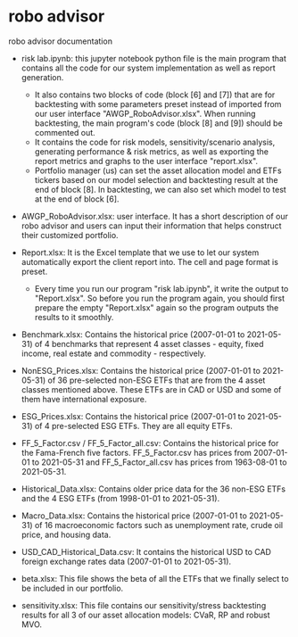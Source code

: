 # robo advisor
robo advisor documentation

- risk lab.ipynb: this jupyter notebook python file is the main program that contains all the code for our system implementation as well as report generation. 
  * It also contains two blocks of code (block [6] and [7]) that are for backtesting with some parameters preset instead of imported from our user interface "AWGP_RoboAdvisor.xlsx". When running backtesting, the main program's code (block [8] and [9]) should be commented out. 
  * It contains the code for risk models, sensitivity/scenario analysis, generating performance & risk metrics, as well as exporting the report metrics and graphs to the user interface "report.xlsx".
  * Portfolio manager (us) can set the asset allocation model and ETFs tickers based on our model selection and backtesting result at the end of block [8]. In backtesting, we can also set which model to test at the end of block [6].

- AWGP_RoboAdvisor.xlsx: user interface. It has a short description of our robo advisor and users can input their information that helps construct their customized portfolio.

- Report.xlsx: It is the Excel template that we use to let our system automatically export the client report into. The cell and page format is preset.
  * Every time you run our program "risk lab.ipynb", it write the output to "Report.xlsx". So before you run the program again, you should first prepare the empty "Report.xlsx" again so the program outputs the results to it smoothly.

- Benchmark.xlsx: Contains the historical price (2007-01-01 to 2021-05-31) of 4 benchmarks that represent 4 asset classes - equity, fixed income, real estate and commodity - respectively. 

- NonESG_Prices.xlsx: Contains the historical price (2007-01-01 to 2021-05-31) of 36 pre-selected non-ESG ETFs that are from the 4 asset classes mentioned above. These ETFs are in CAD or USD and some of them have international exposure.

- ESG_Prices.xlsx: Contains the historical price (2007-01-01 to 2021-05-31) of 4 pre-selected ESG ETFs. They are all equity ETFs.

- FF_5_Factor.csv / FF_5_Factor_all.csv: Contains the historical price for the Fama-French five factors. FF_5_Factor.csv has prices from 2007-01-01 to 2021-05-31 and FF_5_Factor_all.csv has prices from 1963-08-01 to 2021-05-31.

- Historical_Data.xlsx: Contains older price data for the 36 non-ESG ETFs and the 4 ESG ETFs (from 1998-01-01 to 2021-05-31). 

- Macro_Data.xlsx: Contains the historical price (2007-01-01 to 2021-05-31) of 16 macroeconomic factors such as unemployment rate, crude oil price, and housing data.

- USD_CAD_Historical_Data.csv: It contains the historical USD to CAD foreign exchange rates data (2007-01-01 to 2021-05-31).

- beta.xlsx: This file shows the beta of all the ETFs that we finally select to be included in our portfolio.

- sensitivity.xlsx: This file contains our sensitivity/stress backtesting results for all 3 of our asset allocation models: CVaR, RP and robust MVO.

